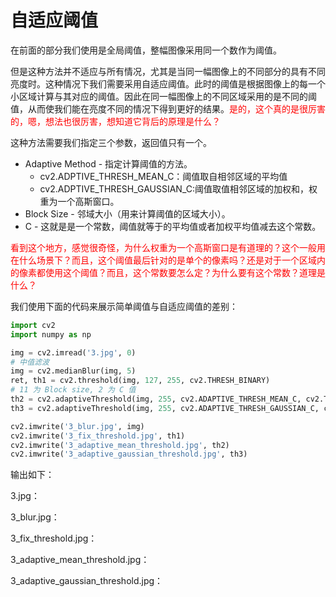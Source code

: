 
# 自适应阈值


在前面的部分我们使用是全局阈值，整幅图像采用同一个数作为阈值。


但是这种方法并不适应与所有情况，尤其是当同一幅图像上的不同部分的具有不同亮度时。这种情况下我们需要采用自适应阈值。此时的阈值是根据图像上的每一个小区域计算与其对应的阈值。因此在同一幅图像上的不同区域采用的是不同的阈值，从而使我们能在亮度不同的情况下得到更好的结果。<span style="color:red;">是的，这个真的是很厉害的，嗯，想法也很厉害，想知道它背后的原理是什么？</span>

这种方法需要我们指定三个参数，返回值只有一个。

- Adaptive Method - 指定计算阈值的方法。
  - cv2.ADPTIVE_THRESH_MEAN_C：阈值取自相邻区域的平均值
  - cv2.ADPTIVE_THRESH_GAUSSIAN_C:阈值取值相邻区域的加权和，权重为一个高斯窗口。
- Block Size - 邻域大小（用来计算阈值的区域大小）。
- C - 这就是是一个常数，阈值就等于的平均值或者加权平均值减去这个常数。


<span style="color:red;">看到这个地方，感觉很奇怪，为什么权重为一个高斯窗口是有道理的？这个一般用在什么场景下？而且，这个阈值最后针对的是单个的像素吗？还是对于一个区域内的像素都使用这个阈值？而且，这个常数要怎么定？为什么要有这个常数？道理是什么？</span>

我们使用下面的代码来展示简单阈值与自适应阈值的差别：


```py
import cv2
import numpy as np

img = cv2.imread('3.jpg', 0)
# 中值滤波
img = cv2.medianBlur(img, 5)
ret, th1 = cv2.threshold(img, 127, 255, cv2.THRESH_BINARY)
# 11 为 Block size, 2 为 C 值
th2 = cv2.adaptiveThreshold(img, 255, cv2.ADAPTIVE_THRESH_MEAN_C, cv2.THRESH_BINARY, 11, 2)
th3 = cv2.adaptiveThreshold(img, 255, cv2.ADAPTIVE_THRESH_GAUSSIAN_C, cv2.THRESH_BINARY, 11, 2)

cv2.imwrite('3_blur.jpg', img)
cv2.imwrite('3_fix_threshold.jpg', th1)
cv2.imwrite('3_adaptive_mean_threshold.jpg', th2)
cv2.imwrite('3_adaptive_gaussian_threshold.jpg', th3)
```

输出如下：

3.jpg：



3_blur.jpg：


3_fix_threshold.jpg：


3_adaptive_mean_threshold.jpg：



3_adaptive_gaussian_threshold.jpg：
